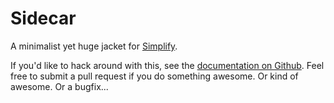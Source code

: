 # Sidecar

A minimalist yet huge jacket for [Simplify](http://mmth.us/simplify/).

If you'd like to hack around with this, see the [documentation on Github](https://github.com/mmth/simplify_jackets). Feel free to submit a pull request if you do something awesome. Or kind of awesome. Or a bugfix...

